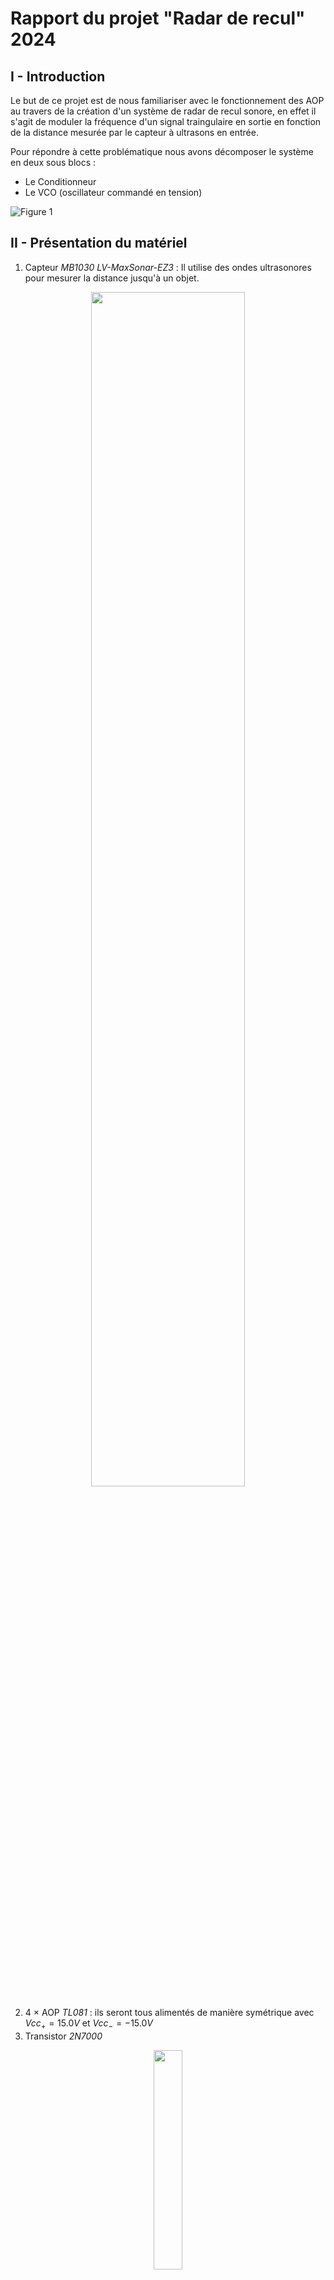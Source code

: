 # Rapport du projet "Radar de recul" 2024

## I - Introduction
Le but de ce projet est de nous familiariser avec le fonctionnement des AOP au travers de la création d'un système de radar de recul sonore, en effet il s'agit de moduler la fréquence d'un signal traingulaire en sortie en fonction de la distance mesurée par le capteur à ultrasons en entrée.

Pour répondre à cette problématique nous avons décomposer le système en deux sous blocs :
* Le Conditionneur
* Le VCO (oscillateur commandé en tension)

![Figure 1](image/image.png)

## II - Présentation du matériel

1) Capteur *MB1030 LV-MaxSonar-EZ3* : Il utilise des ondes ultrasonores pour mesurer la distance jusqu'à un objet.

<p align="center">
    <img src="image\image-14.png" width="70%" height="auto">
</p>

2) 4 × AOP *TL081* : ils seront tous alimentés de manière symétrique avec $Vcc_{+} = 15.0V$ et $Vcc_{-} = -15.0V$
3) Transistor *2N7000*

<p align="center">
    <img src="image\image-13.png" width="30%" height="auto">
</p>

4) Condensateur 15nF
5) Résistances
6) Fils de connexion
7) Multimètre
8) Générateur de tension continu (alimentation parallèle)
9) Oscilloscope

## III - Conditionneur
Après nous être dans un premier temps tourné vers un circuit du type "*amplificateur inverseur*" couplé à un "*sommateur*", bien que ce dernier fournissait bien le résultat escompté, on s'est rendu compte qu'il y avait plus simple que d'utiliser deux AOP.

<p align="center">
    <img src="image\image-1.png" width="85%" height="auto">
</p>

<p align="center">
    <img src="image\image-2.png" width="85%" height="auto">
</p>

On a finalement décidé d'utiliser un circuit "*amplificateur inverseur ET sommateur*".

On obtient donc le schéma suivant :

<p align="center">
    <img src="image\image-3.png" width="54%" height="auto">
</p>

On a les équations suivantes :
* $V^+ = \frac{15}{24.8}$
* Potentiel des noeuds en $V-$ :

$$ \frac{Ve-V^-}{R7}+\frac{Vs-V^-}{R8}=0 $$

$$ \frac{Ve}{R7}+\frac{Vs}{R8}=V^+\cdot\frac{R7+R8}{R7 \cdot R8} $$

$$ \frac{Vs}{R8}=V^+\cdot\frac{R7+R8}{R7 \cdot R8}-\frac{Ve}{R7} $$

$$ Vs=V^+\cdot\frac{R7+R8}{R7}-\frac{R8}{R7} \cdot Ve $$

$$ Vs=2.24-2.7 \cdot Ve $$

## IV - Étude des différents blocs élémentaires qui constituent le VCO

### 1. Étude du bloc fonctionnel n°1 :

<p align="center">
    <img src="image\image-5.png" width="60%" height="auto">
</p>

On recherche les équations de fonctionnement de ce système :
* $V^-=V_{s_3}$
* Potentiel des noeuds en $V+$ :

$$ -\frac{V^+}{R4}+\frac{V_{s_1}-V^+}{R5}=0 $$

$$ \frac{V_{s_1}}{R5}=V^+ \cdot \left( \frac{1}{R4} + \frac{1}{R5} \right) $$

$$ \frac{V_{s_1}}{R5}=V^+ \cdot \frac{R4+R5}{R4 \cdot R5} $$

$$ V^+ = V_{s_1} \cdot \frac{R4}{R4 + R5} $$

D'où $\epsilon = V_{s_1} \cdot \frac{R4}{R4 + R5} - V_{s_3}$

$$ \epsilon > 0 \Leftrightarrow V_{sat_+}\cdot \left( \frac{R4}{R4+R5} \right) > V_{s_3} $$

$$ \epsilon < 0 \Leftrightarrow V_{sat_-}\cdot \left( \frac{R4}{R4+R5} \right) < V_{s_3} $$

On peut donc affirmer que les deux tensions seuil sont les suivantes :

$$ V_{seuil_1} = V_{sat_-}\cdot \left( \frac{R4}{R4+R5} \right) $$
$$ V_{seuil_2} = V_{sat_+}\cdot \left( \frac{R4}{R4+R5} \right) $$

Étant donné que l'on a trouvé un résultat plus que satisfaisant avec $R5 = 1k \Omega$ et $R4 = 1.61k \Omega$, on a donc nos deux seuils qui sont égaux à :

$$  V_{seuil_1} = -15V \cdot \left( \frac{1.61}{1.61+1} \right) = -9.25V  $$
$$ V_{seuil_2} = 15V\cdot \left( \frac{1.61}{1.61+1} \right) = 9.25V $$

La relation recherchée entre $R4$ et $R5$ est donc la suivante :

$$ \frac{R4}{R4+R5} = \frac{1.61}{2.61} $$

Par conséquent, en fixant arbitrairement $R4$, on peut déterminer $R5$ aisément :

$$ R5 = \left( \frac{R4 \times 2.61}{1.61} \right) - R4 $$

### 2. Étude du bloc fonctionnel n°2 :

<p align="center">
    <img src="image\image-6.png" width="45%" height="auto">
</p>


Ici on va distinguer deux cas :
* Le transistor commute de telle sorte que l'entrée non inverseuse l'AOP U1 correspond à $V_{e_2}$ c'est à dire $V_{eTRAN} = V_{e_2}$
* Le transistor commute de telle sorte que l'entrée non inverseuse l'AOP U1 correspond à la masse c'est à dire $V_{eTRAN} = 0$

Commençons donc par le premier cas :

* $V_+ = V_{e_2}$
* Potentiel des noeuds en $V_-$ :

$$ \frac{V_{e_2} - V_-}{R2} + \frac{V_{s_2}-V_-}{R3} =0 $$

$$ V_- \cdot \left( \frac{1}{R2}+\frac{1}{R3}\right) = \frac{V_{e_2}}{R2}+\frac{V_{s_2}}{R3} $$

$$ V_{e_2} \cdot \left( \frac{1}{R2} + \frac{1}{R3}\right) - \frac{V_{e_2}}{R2} = \frac{V_{s_2}}{R3} $$

$$ \frac{V_{e_2}}{R3} = \frac{V_{s_2}}{R3} $$

Par conséquent à **l'état haut** on a $V_{e_2} = V_{s_2}$

Si l'on s'intéresse maintenant à **l'état bas** :
* $V_+ = 0$
* Potentiel des noeuds en $V_-$ :

$$ \frac{V_{e_2} - V_-}{R2} + \frac{V_{s_2}-V_-}{R3} =0 $$

$$ \frac{V_{e_2}}{R2}+\frac{V_{s_2}}{R3} = 0 $$

$$ \frac{V_{s_2}}{R3} = -\frac{V_{e_2}}{R2} $$

$$ V_{s_2} = -\frac{R3}{R2} \cdot V_{e_2} $$

On rappelle que l'on cherche à avoir en sortie un signal carré, périodique et symétrique par rapport à 0. Au vu des équations que nous venons de déterminer il est nécessaire de choisir $R3=R2$, de cette façon nous aurons $V_{s_2} = V_{e_2}$ à **l'état haut** et inversement $V_{s_2} = -V_{e_2}$ à **l'état bas**.

Dans toute la suite du projet on définira donc $R3=R2$.

C'est bien ce que l'on retrouve en simulation :

<p align="center">
    <img src="image\image-9.png" width="80%" height="auto">
</p>

### 3. Étude du bloc fonctionnel n°3 :
Il s'agit d'un montage à AOP avec un condensateur dans la boucle de rétroaction.

<p align="center">
    <img src="image\image-7.png" width="60%" height="auto">
</p>

L'expression littérale du courant $i(t)$ circulant dans le condensateur est : $i(t) = \frac{V_{s_2}}{R6}$

$$ \frac{V_{s_2}}{R6} = C \cdot \overset{\circ}{V_c(t)} $$

$$ \Leftrightarrow \overset{\circ}{V_c(t)} = \frac{V_{s_2}}{R6 \cdot C} $$

$$ \Leftrightarrow V_c(t) = \int \frac{V_{s_2}}{R6 \cdot C} dt $$

$$ \Leftrightarrow V_c(t) = \frac{V_{s_2}}{R6 \cdot C} \cdot t $$

On sait aussi que $V_{s_3}(t) = - V_c(t)$. Par exemple avec $V_{s_2} = 2V$ on obtient une pente de $-\frac{V_{s_2}}{C\cdot R6}\cdot t=-\frac{2}{(15\times10^{-9})\times18000} \cdot t=-7407t$ ou bien encore avec $V_{s_2} = -1V$ on obtient une pente de $-\frac{-1}{(15\times10^{-9})\times18000} \cdot t=3703t$.

Ces résultats sont très intéressant car en connaissant la pente que l'on veut obtenir sur le signal de sortie du VCO on peut dimensionner de manière très fidèle $R6$ :

$$ R6=\frac{V_{s_2}}{C \times pente} $$

Ce qui correspond bien aux mesures en simulation :
* Avec $V_{s_2} = 2V$ :

<p align="center">
    <img src="image\image-8.png" width="45%" height="auto">
</p>

* Avec $V_{s_2} = -1V$ :

<p align="center">
    <img src="image\image-4.png" width="55%" height="auto">
</p>

### V - Retour d'expérience
Nous avons identifié les résistances permettant de jouer sur l'amplitude et la fréquence du signal de sortie, nous avons donc décidé de faire varier ces valeurs de résistance en utilisant des potentiomètres de $10k\Omega$

### VI - Résultat final
Après avoir câblé complètement le montage, on obtient le résultat suivant :

<p align="center">
    <img src="image\image-10.jpg" width="70%" height="auto">
</p>

Pour $D_{min} = 20cm$ soit une tension d'entrée continue de $0.074V$ le signal en sortie affiché sur l'oscilloscope est le suivant :

<p align="center">
    <img src="image\image-11.jpg" width="70%" height="auto">
</p>

Pour $D_{max} = 150cm$ soit une tension d'entrée continue de $0.575V$ le signal en sortie affiché sur l'oscilloscope est le suivant :

<p align="center">
    <img src="image\image-12.jpg" width="70%" height="auto">
</p>
